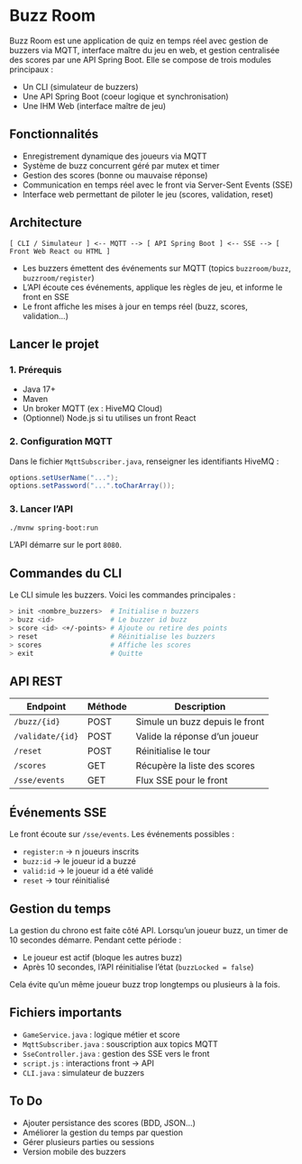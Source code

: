 # Buzz Room

Buzz Room est une application de quiz en temps réel avec gestion de buzzers via MQTT, interface maître du jeu en web, et gestion centralisée des scores par une API Spring Boot. Elle se compose de trois modules principaux :

* Un CLI (simulateur de buzzers)
* Une API Spring Boot (coeur logique et synchronisation)
* Une IHM Web (interface maître de jeu)

## Fonctionnalités

* Enregistrement dynamique des joueurs via MQTT
* Système de buzz concurrent géré par mutex et timer
* Gestion des scores (bonne ou mauvaise réponse)
* Communication en temps réel avec le front via Server-Sent Events (SSE)
* Interface web permettant de piloter le jeu (scores, validation, reset)

## Architecture

```
[ CLI / Simulateur ] <-- MQTT --> [ API Spring Boot ] <-- SSE --> [ Front Web React ou HTML ]
```

* Les buzzers émettent des événements sur MQTT (topics `buzzroom/buzz`, `buzzroom/register`)
* L’API écoute ces événements, applique les règles de jeu, et informe le front en SSE
* Le front affiche les mises à jour en temps réel (buzz, scores, validation…)

## Lancer le projet

### 1. Prérequis

* Java 17+
* Maven
* Un broker MQTT (ex : HiveMQ Cloud)
* (Optionnel) Node.js si tu utilises un front React

### 2. Configuration MQTT

Dans le fichier `MqttSubscriber.java`, renseigner les identifiants HiveMQ :

```java
options.setUserName("...");
options.setPassword("...".toCharArray());
```

### 3. Lancer l’API

```bash
./mvnw spring-boot:run
```

L’API démarre sur le port `8080`.

## Commandes du CLI

Le CLI simule les buzzers. Voici les commandes principales :

```bash
> init <nombre_buzzers>  # Initialise n buzzers
> buzz <id>              # Le buzzer id buzz
> score <id> <+/-points> # Ajoute ou retire des points
> reset                  # Réinitialise les buzzers
> scores                 # Affiche les scores
> exit                   # Quitte
```

## API REST

| Endpoint         | Méthode | Description                    |
| ---------------- | ------- | ------------------------------ |
| `/buzz/{id}`     | POST    | Simule un buzz depuis le front |
| `/validate/{id}` | POST    | Valide la réponse d’un joueur  |
| `/reset`         | POST    | Réinitialise le tour           |
| `/scores`        | GET     | Récupère la liste des scores   |
| `/sse/events`    | GET     | Flux SSE pour le front         |

## Événements SSE

Le front écoute sur `/sse/events`. Les événements possibles :

* `register:n` → n joueurs inscrits
* `buzz:id` → le joueur id a buzzé
* `valid:id` → le joueur id a été validé
* `reset` → tour réinitialisé

## Gestion du temps

La gestion du chrono est faite côté API. Lorsqu’un joueur buzz, un timer de 10 secondes démarre. Pendant cette période :

* Le joueur est actif (bloque les autres buzz)
* Après 10 secondes, l’API réinitialise l’état (`buzzLocked = false`)

Cela évite qu’un même joueur buzz trop longtemps ou plusieurs à la fois.

## Fichiers importants

* `GameService.java` : logique métier et score
* `MqttSubscriber.java` : souscription aux topics MQTT
* `SseController.java` : gestion des SSE vers le front
* `script.js` : interactions front → API
* `CLI.java` : simulateur de buzzers

## To Do

* Ajouter persistance des scores (BDD, JSON…)
* Améliorer la gestion du temps par question
* Gérer plusieurs parties ou sessions
* Version mobile des buzzers
